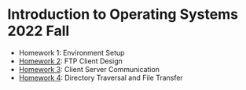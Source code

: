 # Introduction to Operating Systems 2022 Fall

- Homework 1: Environment Setup
- [Homework 2](hw2): FTP Client Design
- [Homework 3](hw3): Client Server Communication
- [Homework 4](hw4): Directory Traversal and File Transfer
